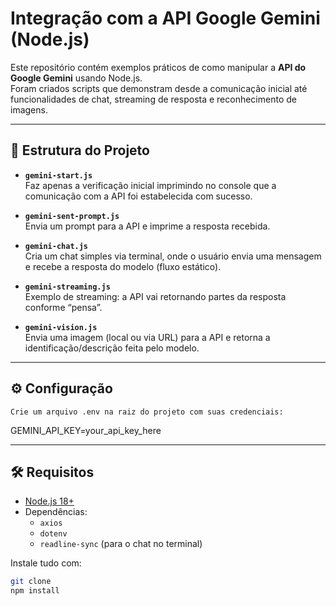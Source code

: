 # Integração com a API Google Gemini (Node.js)

Este repositório contém exemplos práticos de como manipular a **API do Google Gemini** usando Node.js.  
Foram criados scripts que demonstram desde a comunicação inicial até funcionalidades de chat, streaming de resposta e reconhecimento de imagens.

---

## 📂 Estrutura do Projeto

- **`gemini-start.js`**  
  Faz apenas a verificação inicial imprimindo no console que a comunicação com a API foi estabelecida com sucesso.

- **`gemini-sent-prompt.js`**  
  Envia um prompt para a API e imprime a resposta recebida.

- **`gemini-chat.js`**  
  Cria um chat simples via terminal, onde o usuário envia uma mensagem e recebe a resposta do modelo (fluxo estático).

- **`gemini-streaming.js`**  
  Exemplo de streaming: a API vai retornando partes da resposta conforme “pensa”.

- **`gemini-vision.js`**  
  Envia uma imagem (local ou via URL) para a API e retorna a identificação/descrição feita pelo modelo.

---

## ⚙️ Configuração

`Crie um arquivo .env na raiz do projeto com suas credenciais:`
  
  GEMINI_API_KEY=your_api_key_here

---

## 🛠️ Requisitos

- [Node.js 18+](https://nodejs.org/)
- Dependências:
  - `axios`
  - `dotenv`
  - `readline-sync` (para o chat no terminal)

Instale tudo com:

```bash
git clone 
npm install 
